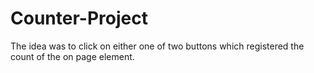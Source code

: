 # Counter-Project
The idea was to click on either one of two buttons which registered the count of the on page element.
